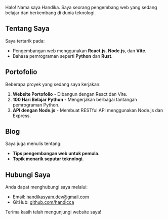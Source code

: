 Halo! Nama saya Handika. Saya seorang pengembang web yang sedang belajar dan berkembang di dunia teknologi.

## Tentang Saya
Saya tertarik pada:
- Pengembangan web menggunakan **React.js**, **Node.js**, dan **Vite**.
- Bahasa pemrograman seperti **Python** dan **Rust**.

## Portofolio
Beberapa proyek yang sedang saya kerjakan:
1. **Website Portofolio** - Dibangun dengan React dan Vite.
2. **100 Hari Belajar Python** - Mengerjakan berbagai tantangan pemrograman Python.
3. **API dengan Node.js** - Membuat RESTful API menggunakan Node.js dan Express.

## Blog
Saya juga menulis tentang:
- **Tips pengembangan web untuk pemula**.
- **Topik menarik seputar teknologi**.

## Hubungi Saya
Anda dapat menghubungi saya melalui:
- Email: [handikasyam.dev@gmail.com](mailto:handikasyam.dev@gmail.com)
- GitHub: [github.com/handicca](https://github.com/handicca)

Terima kasih telah mengunjungi website saya!

